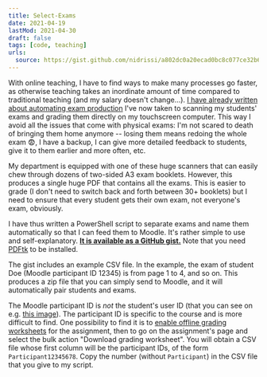```yaml
---
title: Select-Exams
date: 2021-04-19
lastMod: 2021-04-30
draft: false
tags: [code, teaching]
urls:
  source: https://gist.github.com/nidrissi/a802dc0a20ecad0bc8c077ce32b6ad92
---
```


With online teaching, I have to find ways to make many processes go faster, as otherwise teaching takes an inordinate amount of time compared to traditional teaching (and my salary doesn't change...).
[I have already written about automating exam production](/post/exam-template)
I've now taken to scanning my students' exams and grading them directly on my touchscreen computer.
This way I avoid all the issues that come with physical exams: I'm not scared to death of bringing them home anymore -- losing them means redoing the whole exam
😨, I have a backup, I can give more detailed feedback to students, give it to them earlier and more often, etc.

<!--more-->

My department is equipped with one of these huge scanners that can easily chew through dozens of two-sided A3 exam booklets.
However, this produces a single huge PDF that contains all the exams.
This is easier to grade (I don't need to switch back and forth between 30+ booklets) but I need to ensure that every student gets their own exam, not everyone's exam, obviously.

I have thus written a PowerShell script to separate exams and name them automatically so that I can feed them to Moodle.
It's rather simple to use and self-explanatory.
[**It is available as a GitHub gist.**](https://gist.github.com/nidrissi/a802dc0a20ecad0bc8c077ce32b6ad92)
Note that you need [PDFtk](https://www.pdflabs.com/tools/pdftk-server/) to be installed.

The gist includes an example CSV file.
In the example, the exam of student Doe (Moodle participant ID 12345) is from page 1 to 4, and so on.
This produces a zip file that you can simply send to Moodle, and it will automatically pair students and exams.

<div class="alert alert-danger">
The Moodle participant ID is <em>not</em> the student's user ID (that you can see on e.g. <a href="moodle-user-id.png" class="alert-link">this image</a>).
The participant ID is specific to the course and is more difficult to find.
One possibility to find it is to <a href="https://docs.moodle.org/310/en/Assignment_settings#Feedback_types" class="alert-link">enable offline grading worksheets</a> for the assignment, then to go on the assignment's page and select the bulk action "Download grading worksheet".
You will obtain a CSV file whose first column will be the participant IDs, of the form <code>Participant12345678</code>.
Copy the number (without <code>Participant</code>) in the CSV file that you give to my script.
</div>
